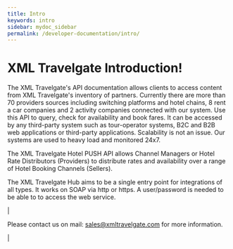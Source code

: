 ```yaml
---
title: Intro
keywords: intro
sidebar: mydoc_sidebar
permalink: /developer-documentation/intro/
---
```


# XML Travelgate Introduction!


The XML Travelgate's API documentation allows clients to access content
from XML Travelgate's inventory of partners. Currently there are more
than 70 providers sources including switching platforms and hotel
chains, 8 rent a car companies and 2 activity companies connected with
our system. Use this API to query, check for availability and book
fares. It can be accessed by any third-party system such as
tour-operator systems, B2C and B2B web applications or third-party
applications. Scalability is not an issue. Our systems are used to heavy
load and monitored 24x7.

The XML Travelgate Hotel PUSH API allows Channel Managers or Hotel Rate
Distributors (Providers) to distribute rates and availability over a
range of Hotel Booking Channels (Sellers).

The XML Travelgate Hub aims to be a single entry point for integrations
of all types. It works on SOAP via http or https. A user/password is
needed to be able to to access the web service.

|

Please contact us on mail: <sales@xmltravelgate.com> for more
information.

|

